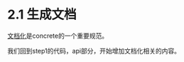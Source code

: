 # 2.1 生成文档

[文档化](../definition/Description.md)是concrete的一个重要规范。

我们回到step1的代码，api部分，开始增加文档化相关的内容。

